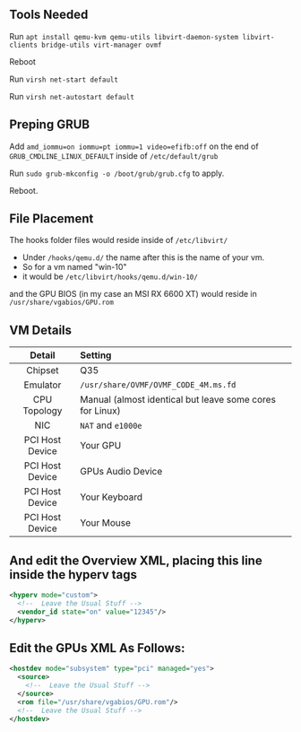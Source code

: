 ## Tools Needed

Run `apt install qemu-kvm qemu-utils libvirt-daemon-system libvirt-clients bridge-utils virt-manager ovmf`

Reboot

Run `virsh net-start default`

Run `virsh net-autostart default`

## Preping GRUB

Add `amd_iommu=on iommu=pt iommu=1 video=efifb:off` on the end of `GRUB_CMDLINE_LINUX_DEFAULT` inside of `/etc/default/grub`

Run `sudo grub-mkconfig -o /boot/grub/grub.cfg` to apply.

Reboot.

## File Placement
The hooks folder files would reside inside of `/etc/libvirt/`

- Under `/hooks/qemu.d/` the name after this is the name of your vm. 
- So for a vm named "win-10"
- it would be `/etc/libvirt/hooks/qemu.d/win-10/`

and the GPU BIOS (in my case an MSI RX 6600 XT) would reside in `/usr/share/vgabios/GPU.rom`

## VM Details

| Detail | Setting |
|:------:|:--------|
| Chipset | Q35 |
| Emulator | `/usr/share/OVMF/OVMF_CODE_4M.ms.fd`
| CPU Topology | Manual (almost identical but leave some cores for Linux) |
| NIC | `NAT` and `e1000e` |
| PCI Host Device | Your GPU |
| PCI Host Device | GPUs Audio Device |
| PCI Host Device | Your Keyboard |
| PCI Host Device | Your Mouse |

## And edit the Overview XML, placing this line inside the hyperv tags
```xml
<hyperv mode="custom">
  <!--  Leave the Usual Stuff -->
  <vendor_id state="on" value="12345"/>
</hyperv>
```

## Edit the GPUs XML As Follows:

```xml
<hostdev mode="subsystem" type="pci" managed="yes">
  <source>
    <!--  Leave the Usual Stuff -->
  </source>
  <rom file="/usr/share/vgabios/GPU.rom"/>
  <!--  Leave the Usual Stuff -->
</hostdev>
```
